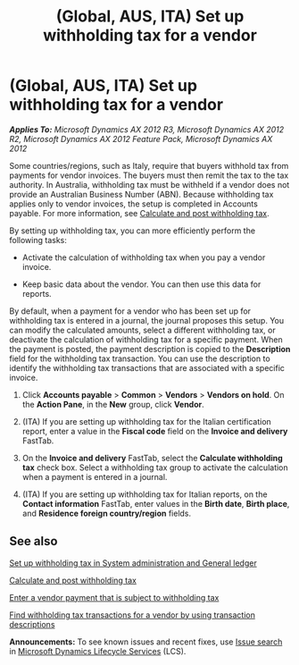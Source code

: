 ﻿---
title: (Global, AUS, ITA) Set up withholding tax for a vendor
TOCTitle: (Global, AUS, ITA) Set up withholding tax for a vendor
ms:assetid: 3094a0d7-7176-4ae4-9b65-19eda5ff97bc
ms:mtpsurl: https://technet.microsoft.com/en-us/library/Aa548468(v=AX.60)
ms:contentKeyID: 36056315
ms.date: 04/18/2014
mtps_version: v=AX.60
---

# (Global, AUS, ITA) Set up withholding tax for a vendor 


_**Applies To:** Microsoft Dynamics AX 2012 R3, Microsoft Dynamics AX 2012 R2, Microsoft Dynamics AX 2012 Feature Pack, Microsoft Dynamics AX 2012_

Some countries/regions, such as Italy, require that buyers withhold tax from payments for vendor invoices. The buyers must then remit the tax to the tax authority. In Australia, withholding tax must be withheld if a vendor does not provide an Australian Business Number (ABN). Because withholding tax applies only to vendor invoices, the setup is completed in Accounts payable. For more information, see [Calculate and post withholding tax](calculate-and-post-withholding-tax.md).

By setting up withholding tax, you can more efficiently perform the following tasks:

  - Activate the calculation of withholding tax when you pay a vendor invoice.

  - Keep basic data about the vendor. You can then use this data for reports.

By default, when a payment for a vendor who has been set up for withholding tax is entered in a journal, the journal proposes this setup. You can modify the calculated amounts, select a different withholding tax, or deactivate the calculation of withholding tax for a specific payment. When the payment is posted, the payment description is copied to the **Description** field for the withholding tax transaction. You can use the description to identify the withholding tax transactions that are associated with a specific invoice.

1.  Click **Accounts payable** \> **Common** \> **Vendors** \> **Vendors on hold**. On the **Action Pane**, in the **New** group, click **Vendor**.

2.  (ITA) If you are setting up withholding tax for the Italian certification report, enter a value in the **Fiscal code** field on the **Invoice and delivery** FastTab.

3.  On the **Invoice and delivery** FastTab, select the **Calculate withholding tax** check box. Select a withholding tax group to activate the calculation when a payment is entered in a journal.

4.  (ITA) If you are setting up withholding tax for Italian reports, on the **Contact information** FastTab, enter values in the **Birth date**, **Birth place**, and **Residence foreign country/region** fields.

## See also

[Set up withholding tax in System administration and General ledger](set-up-withholding-tax-in-system-administration-and-general-ledger.md)

[Calculate and post withholding tax](calculate-and-post-withholding-tax.md)

[Enter a vendor payment that is subject to withholding tax](enter-a-vendor-payment-that-is-subject-to-withholding-tax.md)

[Find withholding tax transactions for a vendor by using transaction descriptions](find-withholding-tax-transactions-for-a-vendor-by-using-transaction-descriptions.md)

  
**Announcements:** To see known issues and recent fixes, use [Issue search](http://go.microsoft.com/fwlink/?linkid=389258) in [Microsoft Dynamics Lifecycle Services](http://go.microsoft.com/fwlink/?linkid=306505) (LCS).

